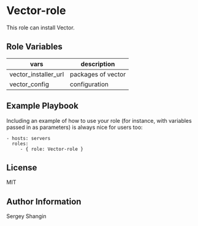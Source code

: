 Vector-role
=========

This role can install Vector.

Role Variables
--------------

| vars | description |
|-------|--------------|
| vector_installer_url | packages of vector |
| vector_config | configuration  |

Example Playbook
----------------

Including an example of how to use your role (for instance, with variables passed in as parameters) is always nice for users too:

    - hosts: servers
      roles:
         - { role: Vector-role }

License
-------

MIT

Author Information
------------------

Sergey Shangin
